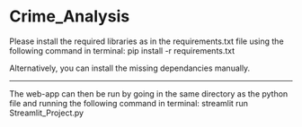 # Crime_Analysis
Please install the required libraries as in the requirements.txt file using the following command in terminal:
pip install -r requirements.txt

Alternatively, you can install the missing dependancies manually.

---------------------------------------------------------------------------------------------------------------------------

The web-app can then be run by going in the same directory as the python file and running the following command in terminal:
streamlit run Streamlit_Project.py
